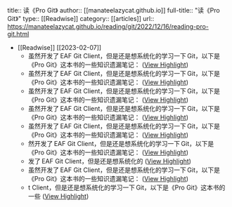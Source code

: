 title:: 读《Pro Git》
author:: [[manateelazycat.github.io]]
full-title:: "读《Pro Git》"
type:: [[Readwise]]
category:: [[articles]]
url:: https://manateelazycat.github.io/reading/git/2022/12/16/reading-pro-git.html

- [[Readwise]] [[2023-02-07]]
	- 虽然开发了 EAF Git Client，但是还是想系统化的学习一下 Git，以下是《Pro Git》这本书的一些知识遗漏笔记： ([View Highlight](https://read.readwise.io/read/01gmhfdsnx4184qfa7nxzk08xj))
	- 虽然开发了 EAF Git Client，但是还是想系统化的学习一下 Git，以下是《Pro Git》这本书的一些知识遗漏笔记： ([View Highlight](https://read.readwise.io/read/01gmhfe65zf29k937adgc3re7f))
	- 虽然开发了 EAF Git Client，但是还是想系统化的学习一下 Git，以下是《Pro Git》这本书的一些知识遗漏笔记： ([View Highlight](https://read.readwise.io/read/01gmhfea2xkxw5acwz01adfjrv))
	- 虽然开发了 EAF Git Client，但是还是想系统化的学习一下 Git，以下是《Pro Git》这本书的一些知识遗漏笔记： ([View Highlight](https://read.readwise.io/read/01gmhfee53y2f58chb76x07r3f))
	- 虽然开发了 EAF Git Client，但是还是想系统化的学习一下 Git，以下是《Pro Git》这本书的一些知识遗漏笔记： ([View Highlight](https://read.readwise.io/read/01gmhfeebf2bwvbfyhv6whmn2m))
	- 然开发了 EAF Git Client，但是还是想系统化的学习一下 Git，以下是《Pro Git》这本书的一些知识遗漏笔记： ([View Highlight](https://read.readwise.io/read/01gmhfdy2hb6hhsm67xmk5jf6n))
	- 发了 EAF Git Client，但是还是想系统化的 ([View Highlight](https://read.readwise.io/read/01gmhfe8sk2x6htveh3vtrkgjb))
	- 虽然开发了 EAF Git Client，但是还是想系统化的学习一下 Git，以下是《Pro Git》这本书的一些知识遗漏笔记： ([View Highlight](https://read.readwise.io/read/01gmhffbfv1d7729zv90p15yek))
	- t Client，但是还是想系统化的学习一下 Git，以下是《Pro Git》这本书的一些 ([View Highlight](https://read.readwise.io/read/01gmhfecrv0r56vp14hhwepmr6))